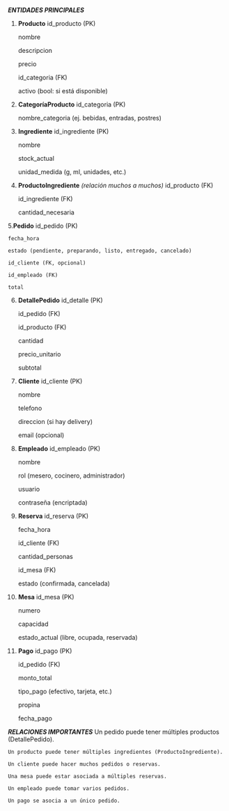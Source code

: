 ***ENTIDADES PRINCIPALES***
1. **Producto**
    id_producto (PK)

    nombre

    descripcion

    precio

    id_categoria (FK)

    activo (bool: si está disponible)

2. **CategoríaProducto**
    id_categoria (PK)

    nombre_categoria (ej. bebidas, entradas, postres)

3. **Ingrediente**
    id_ingrediente (PK)

    nombre

    stock_actual

    unidad_medida (g, ml, unidades, etc.)

4. **ProductoIngrediente** *(relación muchos a muchos)*
    id_producto (FK)

    id_ingrediente (FK)

    cantidad_necesaria

5.**Pedido**
    id_pedido (PK)

    fecha_hora

    estado (pendiente, preparando, listo, entregado, cancelado)

    id_cliente (FK, opcional)

    id_empleado (FK)

    total

6. **DetallePedido**
    id_detalle (PK)

    id_pedido (FK)

    id_producto (FK)

    cantidad

    precio_unitario

    subtotal

7. **Cliente**
    id_cliente (PK)

    nombre

    telefono

    direccion (si hay delivery)

    email (opcional)

8. **Empleado**
    id_empleado (PK)

    nombre

    rol (mesero, cocinero, administrador)

    usuario

    contraseña (encriptada)

9. **Reserva**
    id_reserva (PK)

    fecha_hora

    id_cliente (FK)

    cantidad_personas

    id_mesa (FK)

    estado (confirmada, cancelada)

10. **Mesa**
    id_mesa (PK)

    numero

    capacidad

    estado_actual (libre, ocupada, reservada)

11. **Pago**
    id_pago (PK)

    id_pedido (FK)

    monto_total

    tipo_pago (efectivo, tarjeta, etc.)

    propina

    fecha_pago


***RELACIONES IMPORTANTES***
    Un pedido puede tener múltiples productos (DetallePedido).

    Un producto puede tener múltiples ingredientes (ProductoIngrediente).

    Un cliente puede hacer muchos pedidos o reservas.

    Una mesa puede estar asociada a múltiples reservas.

    Un empleado puede tomar varios pedidos.

    Un pago se asocia a un único pedido.